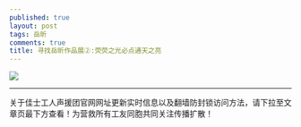 ```yaml
---
published: true
layout: post
tags: 岳昕
comments: true
title: 寻找岳昕作品展②:荧荧之光必点通天之亮
---
```


![](https://i.loli.net/2018/10/27/5bd4825314707.jpg)








---
关于佳士工人声援团官网网址更新实时信息以及翻墙防封锁访问方法，请下拉至文章页最下方查看！为营救所有工友同胞共同关注传播扩散！
